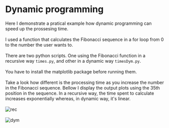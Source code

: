 # Dynamic programming

Here I demonstrate a pratical example how dynamic programming can speed up the prossesing time.
</br>
</br>
I used a function that calculates the Fibonacci sequence in a for loop from 0 to the number the user wants to.
</br>
</br>
There are two python scripts. One using the Fibonacci function in a recursive way `times.py`, and other in a dynamic way `timesDym.py`.
</br>
</br>
You have to install the matplotlib package before running them. 
</br>
</br>
Take a look how different is the processing time as you increase the number in the Fibonacci sequence. Bellow I display the output plots using the 35th position in the sequence. In a recursive way, the time spent to calculate increases exponentially whereas, in dynamic way, it's linear.
</br>
</br>
![rec](http://143.107.196.146:3000/fiboRec1.png)
</br>
</br>
![dym](http://143.107.196.146:3000/fiboDym.png)
